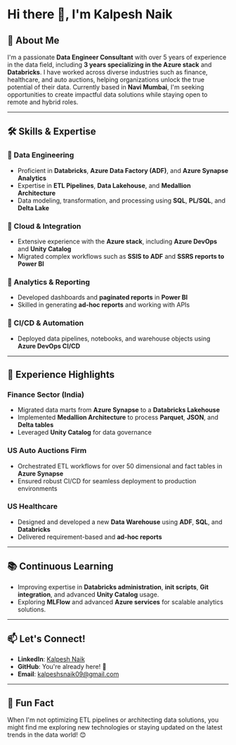 # Hi there 👋, I'm Kalpesh Naik

## 🚀 About Me

I'm a passionate **Data Engineer Consultant** with over 5 years of experience in the data field, including **3 years specializing in the Azure stack** and **Databricks**. I have worked across diverse industries such as finance, healthcare, and auto auctions, helping organizations unlock the true potential of their data. Currently based in **Navi Mumbai**, I'm seeking opportunities to create impactful data solutions while staying open to remote and hybrid roles.

---

## 🛠️ Skills & Expertise

### 🔹 Data Engineering
- Proficient in **Databricks**, **Azure Data Factory (ADF)**, and **Azure Synapse Analytics**  
- Expertise in **ETL Pipelines**, **Data Lakehouse**, and **Medallion Architecture**  
- Data modeling, transformation, and processing using **SQL**, **PL/SQL**, and **Delta Lake**

### 🔹 Cloud & Integration
- Extensive experience with the **Azure stack**, including **Azure DevOps** and **Unity Catalog**  
- Migrated complex workflows such as **SSIS to ADF** and **SSRS reports to Power BI**

### 🔹 Analytics & Reporting
- Developed dashboards and **paginated reports** in **Power BI**  
- Skilled in generating **ad-hoc reports** and working with APIs  

### 🔹 CI/CD & Automation
- Deployed data pipelines, notebooks, and warehouse objects using **Azure DevOps CI/CD**  

---

## 💼 Experience Highlights  

### Finance Sector (India)  
- Migrated data marts from **Azure Synapse** to a **Databricks Lakehouse**  
- Implemented **Medallion Architecture** to process **Parquet**, **JSON**, and **Delta tables**  
- Leveraged **Unity Catalog** for data governance  

### US Auto Auctions Firm  
- Orchestrated ETL workflows for over 50 dimensional and fact tables in **Azure Synapse**  
- Ensured robust CI/CD for seamless deployment to production environments  

### US Healthcare  
- Designed and developed a new **Data Warehouse** using **ADF**, **SQL**, and **Databricks**  
- Delivered requirement-based and **ad-hoc reports**  

---

## 📚 Continuous Learning

- Improving expertise in **Databricks administration**, **init scripts**, **Git integration**, and advanced **Unity Catalog** usage.  
- Exploring **MLFlow** and advanced **Azure services** for scalable analytics solutions.

---

## 📫 Let's Connect!

- **LinkedIn**: [Kalpesh Naik](https://www.linkedin.com/in/kalpesh-naik-20ab28190)  
- **GitHub**: You're already here! 🚀  
- **Email**: [kalpeshsnaik09@gmail.com](mailto:kalpeshsnaik09@gmail.com)  

---

## 🌟 Fun Fact  

When I'm not optimizing ETL pipelines or architecting data solutions, you might find me exploring new technologies or staying updated on the latest trends in the data world! 😊  

